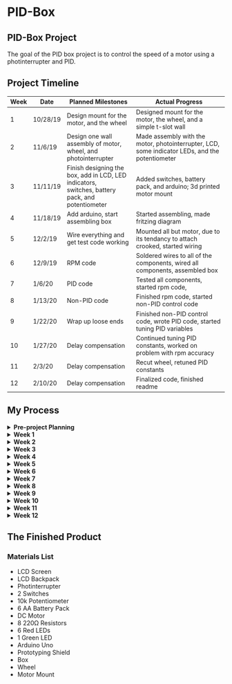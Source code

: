
# PID-Box
## PID-Box Project <!--Temporary Title-->
The goal of the PID box project is to control the speed of a motor using a photinterrupter and PID.
## Project Timeline

|Week|Date| Planned Milestones|Actual Progress|
|----| -- | ----------------- |--------|
|1|10/28/19|Design mount for the motor, and the wheel|Designed mount for the motor, the wheel, and a simple t-slot wall|
|2|11/6/19|Design one wall assembly of motor, wheel, and <br/>photointerrupter|Made assembly with the motor, photointerrupter, LCD, some indicator LEDs, and the potentiometer|
|3|11/11/19|Finish designing the box, add in LCD, LED indicators,<br/> switches, battery pack, and potentiometer|Added switches, battery pack, and arduino; 3d printed motor mount|
|4|11/18/19|Add arduino, start assembling box|Started assembling, made fritzing diagram|
|5|12/2/19|Wire everything and get test code working|Mounted all but motor, due to its tendancy to attach crooked, started wiring|
|6|12/9/19|RPM code|Soldered wires to all of the components, wired all components, assembled box|
|7|1/6/20|PID code|Tested all components, started rpm code, |
|8|1/13/20|Non-PID code|Finished rpm code, started non-PID control code|
|9|1/22/20 |Wrap up loose ends|Finished non-PID control code, wrote PID code, started tuning PID variables|
|10|1/27/20|Delay compensation|Continued tuning PID constants, worked on problem with rpm accuracy|
|11|2/3/20|Delay compensation|Recut wheel, retuned PID constants|
|12|2/10/20|Delay compensation|Finalized code, finished readme|

## My Process
<details><summary><b>Pre-project Planning</b></summary>
<p>
I didn't do a lot of sketching or drawing out plans, so most of my project planning was done in either Solidworks or Arduino, starting with smaller assemblies or simple test codes to gain the understanding of how the project works. I did however spend a while before actually starting the project trying to understand how PID control works.
</p>
</details>

<details><summary><b>Week 1</b></summary>
<p>
  
* Designed mount for motor
* Designed wheel 
<br/>
<IMG SRC="Media/MotorMount1.PNG" width="273" height="200"> <IMG SRC="Media/InterruptWheel1.PNG" width="252" height="200"><IMG SRC="Media/MotorAssem1.PNG" width="231" height="200"><br/>
</p>
</details>
  

<details><summary><b>Week 2</b></summary>
<p>
  
* Made sub-assembly of the motor, wheel, and photointerrupter

<br/>
<IMG SRC="Media/PhotointerrupterMotorSubassem11-6.PNG" width="273" height="200">

* Added a row of LEDs that will show the speed

<IMG SRC="Media/PIDBoxAssem11-8.PNG" width="335" height="200"><br/> 
</p>
</details>
  

<details><summary><b>Week 3</b></summary>
<p>
  
* Added in the rest of the components
* 3d printed the motor mount
* Made drawing of all PID box walls
<IMG SRC="Media/PIDGif.gif" width="400" height="400">
<br/> 
</p>
</details>
  
<details><summary><b>Week 4</b></summary>
<p>
  
* Laser cut all walls
* Drilled to fix some holes that were the wrong size
* Recut a wall to have labels
* Started making fritzing diagram
</p>
</details>
  

<details><summary><b>Week 5</b></summary>
<p>
  
* Got potentiometer and motor control working with test code
* Broke the wheel trying to put it on
* Made the hole in the wheel slightly wider and recut
* Having trouble attaching the motor and wheel straight
<br/>Behind due to delays in mounting motor 
</p>
</details>
  
<details><summary><b>Week 6</b></summary>
<p>

* Soldered wires to all components
* Finished assembling box
* One problem that I faced this week was that all of my wiring had to fit into a relatively small space, so it took a long time to wire <br/>
<IMG SRC="Media/PIDBoxWiring.JPG" width="267" height="200"> <br/>
</p>
</details>

<details><summary><b>Week 7</b></summary>
<p>
  
* Tested all components
* Wrote rpm code

``` c++
int calcRPM()
{
  int rpm;
  rpm = interruptCount * (60000 / rpmCalcDelay) / 12; //Calculates rpm, interrupts times calculations per second divided by the number of interrupts per rotation
  return rpm;
}
```
</p>
</details>

<details><summary><b>Week 8</b></summary>
<p>
  
* Finished and tested rpm code
* Started non-PID motor control code
</p>
</details>

<details><summary><b>Week 9</b></summary>
<p>
  
* Finished non-PID motor control code
* Finished PID control code
* Started tuning PID variables
</p>
</details>

<details><summary><b>Week 10</b></summary>
<p>
  
* Continued tuning PID constants
* Came across problem with RPM accuracy due to only having one hole cut in my wheel
</p>
</details>

<details><summary><b>Week 11</b></summary>
<p>
  
* Redesigned the wheel to have six holes instead of one for greater accuracy
* Retuned PID constants </br>
<IMG SRC="Media/InterruptWheel2.PNG" width="215" height="200"> </br>
</p>
</details>

<details><summary><b>Week 12</b></summary>
<p>
  
* Finalized code
* Wrap up loose ends such as git
</p>
</details>
 
## The Finished Product

### Materials List
* LCD Screen
* LCD Backpack
* Photinterrupter
* 2 Switches
* 10k Potentiometer
* 6 AA Battery Pack
* DC Motor
* 8 220Ω Resistors
* 6 Red LEDs
* 1 Green LED
* Arduino Uno
* Prototyping Shield <br/>
* Box
* Wheel
* Motor Mount
